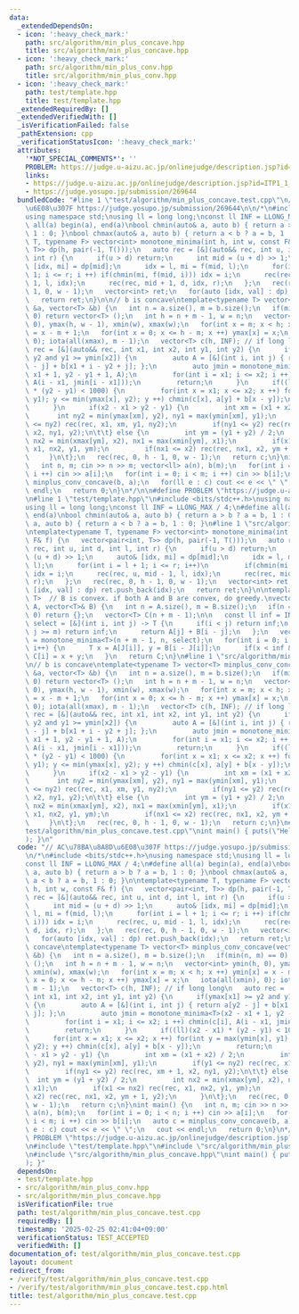 ```yaml
---
data:
  _extendedDependsOn:
  - icon: ':heavy_check_mark:'
    path: src/algorithm/min_plus_concave.hpp
    title: src/algorithm/min_plus_concave.hpp
  - icon: ':heavy_check_mark:'
    path: src/algorithm/min_plus_conv.hpp
    title: src/algorithm/min_plus_conv.hpp
  - icon: ':heavy_check_mark:'
    path: test/template.hpp
    title: test/template.hpp
  _extendedRequiredBy: []
  _extendedVerifiedWith: []
  _isVerificationFailed: false
  _pathExtension: cpp
  _verificationStatusIcon: ':heavy_check_mark:'
  attributes:
    '*NOT_SPECIAL_COMMENTS*': ''
    PROBLEM: https://judge.u-aizu.ac.jp/onlinejudge/description.jsp?id=ITP1_1_A
    links:
    - https://judge.u-aizu.ac.jp/onlinejudge/description.jsp?id=ITP1_1_A
    - https://judge.yosupo.jp/submission/269644
  bundledCode: "#line 1 \"test/algorithm/min_plus_concave.test.cpp\"\n// AC\u78BA\u8A8D\
    \u6E08\u307F https://judge.yosupo.jp/submission/269644\n\n/*\n#include <bits/stdc++.h>\n\
    using namespace std;\nusing ll = long long;\nconst ll INF = LLONG_MAX / 4;\n#define\
    \ all(a) begin(a), end(a)\nbool chmin(auto& a, auto b) { return a > b ? a = b,\
    \ 1 : 0; }\nbool chmax(auto& a, auto b) { return a < b ? a = b, 1 : 0; }\n\ntemplate<typename\
    \ T, typename F> vector<int> monotone_minima(int h, int w, const F& f) {\n   vector<pair<int,\
    \ T>> dp(h, pair(-1, T()));\n   auto rec = [&](auto&& rec, int u, int d, int l,\
    \ int r) {\n      if(u > d) return;\n      int mid = (u + d) >> 1;\n      auto&\
    \ [idx, mi] = dp[mid];\n      idx = l, mi = f(mid, l);\n      for(int i = l +\
    \ 1; i <= r; i ++) if(chmin(mi, f(mid, i))) idx = i;\n      rec(rec, u, mid -\
    \ 1, l, idx);\n      rec(rec, mid + 1, d, idx, r);\n   };\n   rec(rec, 0, h -\
    \ 1, 0, w - 1);\n   vector<int> ret;\n   for(auto [idx, val] : dp) ret.push_back(idx);\n\
    \   return ret;\n}\n\n// b is concave\ntemplate<typename T> vector<T> minplus_conv_concave(vector<T>\
    \ &a, vector<T> &b) {\n   int n = a.size(), m = b.size();\n   if(min(n, m) ==\
    \ 0) return vector<T> ();\n   int h = n + m - 1, w = n;\n   vector<int> ymin(h,\
    \ 0), ymax(h, w - 1), xmin(w), xmax(w);\n   for(int x = m; x < h; x ++) ymin[x]\
    \ = x - m + 1;\n   for(int x = 0; x <= h - m; x ++) ymax[x] = x;\n   iota(all(xmin),\
    \ 0); iota(all(xmax), m - 1);\n   vector<T> c(h, INF); // if long long\n   auto\
    \ rec = [&](auto&& rec, int x1, int x2, int y1, int y2) {\n      if(ymax[x1] >=\
    \ y2 and y1 >= ymin[x2]) {\n         auto A = [&](int i, int j) { return a[y2\
    \ - j] + b[x1 + i - y2 + j]; };\n         auto jmin = monotone_minima<T>(x2 -\
    \ x1 + 1, y2 - y1 + 1, A);\n         for(int i = x1; i <= x2; i ++) chmin(c[i],\
    \ A(i - x1, jmin[i - x1]));\n         return;\n      }\n      if((ll)(x2 - x1)\
    \ * (y2 - y1) < 1000) {\n         for(int x = x1; x <= x2; x ++) for(int y = max(ymin[x],\
    \ y1); y <= min(ymax[x], y2); y ++) chmin(c[x], a[y] + b[x - y]);\n         return;\n\
    \      }\n      if(x2 - x1 > y2 - y1) {\n         int xm = (x1 + x2) / 2;\n  \
    \       int ny2 = min(ymax[xm], y2), ny1 = max(ymin[xm], y1);\n         if(y1\
    \ <= ny2) rec(rec, x1, xm, y1, ny2);\n         if(ny1 <= y2) rec(rec, xm + 1,\
    \ x2, ny1, y2);\n\t\t} else {\n         int ym = (y1 + y2) / 2;\n         int\
    \ nx2 = min(xmax[ym], x2), nx1 = max(xmin[ym], x1);\n         if(x1 <= nx2) rec(rec,\
    \ x1, nx2, y1, ym);\n         if(nx1 <= x2) rec(rec, nx1, x2, ym + 1, y2);\n \
    \     }\n\t};\n   rec(rec, 0, h - 1, 0, w - 1);\n   return c;\n}\nint main() {\n\
    \   int n, m; cin >> n >> m; vector<ll> a(n), b(m);\n   for(int i = 0; i < n;\
    \ i ++) cin >> a[i];\n   for(int i = 0; i < m; i ++) cin >> b[i];\n   auto c =\
    \ minplus_conv_concave(b, a);\n   for(ll e : c) cout << e << \" \";\n   cout <<\
    \ endl;\n   return 0;\n}\n*/\n\n#define PROBLEM \"https://judge.u-aizu.ac.jp/onlinejudge/description.jsp?id=ITP1_1_A\"\
    \n#line 1 \"test/template.hpp\"\n#include <bits/stdc++.h>\nusing namespace std;\n\
    using ll = long long;\nconst ll INF = LLONG_MAX / 4;\n#define all(a) begin(a),\
    \ end(a)\nbool chmin(auto& a, auto b) { return a > b ? a = b, 1 : 0; }\nbool chmax(auto&\
    \ a, auto b) { return a < b ? a = b, 1 : 0; }\n#line 1 \"src/algorithm/min_plus_conv.hpp\"\
    \ntemplate<typename T, typename F> vector<int> monotone_minima(int h, int w, const\
    \ F& f) {\n   vector<pair<int, T>> dp(h, pair(-1, T()));\n   auto rec = [&](auto&&\
    \ rec, int u, int d, int l, int r) {\n      if(u > d) return;\n      int mid =\
    \ (u + d) >> 1;\n      auto& [idx, mi] = dp[mid];\n      idx = l, mi = f(mid,\
    \ l);\n      for(int i = l + 1; i <= r; i++)\n         if(chmin(mi, f(mid, i)))\
    \ idx = i;\n      rec(rec, u, mid - 1, l, idx);\n      rec(rec, mid + 1, d, idx,\
    \ r);\n   };\n   rec(rec, 0, h - 1, 0, w - 1);\n   vector<int> ret;\n   for(auto\
    \ [idx, val] : dp) ret.push_back(idx);\n   return ret;\n}\n\ntemplate<typename\
    \ T>  // B is convex. if both A and B are convex, do greedy.\nvector<T> minplus_conv(vector<T>&\
    \ A, vector<T>& B) {\n   int n = A.size(), m = B.size();\n   if(n == 0 && m ==\
    \ 0) return {};\n   vector<T> C(n + m - 1);\n\n   const ll inf = INF;\n   auto\
    \ select = [&](int i, int j) -> T {\n      if(i < j) return inf;\n      if(i -\
    \ j >= m) return inf;\n      return A[j] + B[i - j];\n   };\n   vector<int> J\
    \ = monotone_minima<T>(n + m - 1, n, select);\n   for(int i = 0; i < n + m - 1;\
    \ i++) {\n      T x = A[J[i]], y = B[i - J[i]];\n      if(x < inf && y < inf)\
    \ C[i] = x + y;\n   }\n   return C;\n}\n#line 1 \"src/algorithm/min_plus_concave.hpp\"\
    \n// b is concave\ntemplate<typename T> vector<T> minplus_conv_concave(vector<T>\
    \ &a, vector<T> &b) {\n   int n = a.size(), m = b.size();\n   if(min(n, m) ==\
    \ 0) return vector<T> ();\n   int h = n + m - 1, w = n;\n   vector<int> ymin(h,\
    \ 0), ymax(h, w - 1), xmin(w), xmax(w);\n   for(int x = m; x < h; x ++) ymin[x]\
    \ = x - m + 1;\n   for(int x = 0; x <= h - m; x ++) ymax[x] = x;\n   iota(all(xmin),\
    \ 0); iota(all(xmax), m - 1);\n   vector<T> c(h, INF); // if long long\n   auto\
    \ rec = [&](auto&& rec, int x1, int x2, int y1, int y2) {\n      if(ymax[x1] >=\
    \ y2 and y1 >= ymin[x2]) {\n         auto A = [&](int i, int j) { return a[y2\
    \ - j] + b[x1 + i - y2 + j]; };\n         auto jmin = monotone_minima<T>(x2 -\
    \ x1 + 1, y2 - y1 + 1, A);\n         for(int i = x1; i <= x2; i ++) chmin(c[i],\
    \ A(i - x1, jmin[i - x1]));\n         return;\n      }\n      if((ll)(x2 - x1)\
    \ * (y2 - y1) < 1000) {\n         for(int x = x1; x <= x2; x ++) for(int y = max(ymin[x],\
    \ y1); y <= min(ymax[x], y2); y ++) chmin(c[x], a[y] + b[x - y]);\n         return;\n\
    \      }\n      if(x2 - x1 > y2 - y1) {\n         int xm = (x1 + x2) / 2;\n  \
    \       int ny2 = min(ymax[xm], y2), ny1 = max(ymin[xm], y1);\n         if(y1\
    \ <= ny2) rec(rec, x1, xm, y1, ny2);\n         if(ny1 <= y2) rec(rec, xm + 1,\
    \ x2, ny1, y2);\n\t\t} else {\n         int ym = (y1 + y2) / 2;\n         int\
    \ nx2 = min(xmax[ym], x2), nx1 = max(xmin[ym], x1);\n         if(x1 <= nx2) rec(rec,\
    \ x1, nx2, y1, ym);\n         if(nx1 <= x2) rec(rec, nx1, x2, ym + 1, y2);\n \
    \     }\n\t};\n   rec(rec, 0, h - 1, 0, w - 1);\n   return c;\n}\n#line 80 \"\
    test/algorithm/min_plus_concave.test.cpp\"\nint main() { puts(\"Hello World\"\
    ); }\n"
  code: "// AC\u78BA\u8A8D\u6E08\u307F https://judge.yosupo.jp/submission/269644\n\
    \n/*\n#include <bits/stdc++.h>\nusing namespace std;\nusing ll = long long;\n\
    const ll INF = LLONG_MAX / 4;\n#define all(a) begin(a), end(a)\nbool chmin(auto&\
    \ a, auto b) { return a > b ? a = b, 1 : 0; }\nbool chmax(auto& a, auto b) { return\
    \ a < b ? a = b, 1 : 0; }\n\ntemplate<typename T, typename F> vector<int> monotone_minima(int\
    \ h, int w, const F& f) {\n   vector<pair<int, T>> dp(h, pair(-1, T()));\n   auto\
    \ rec = [&](auto&& rec, int u, int d, int l, int r) {\n      if(u > d) return;\n\
    \      int mid = (u + d) >> 1;\n      auto& [idx, mi] = dp[mid];\n      idx =\
    \ l, mi = f(mid, l);\n      for(int i = l + 1; i <= r; i ++) if(chmin(mi, f(mid,\
    \ i))) idx = i;\n      rec(rec, u, mid - 1, l, idx);\n      rec(rec, mid + 1,\
    \ d, idx, r);\n   };\n   rec(rec, 0, h - 1, 0, w - 1);\n   vector<int> ret;\n\
    \   for(auto [idx, val] : dp) ret.push_back(idx);\n   return ret;\n}\n\n// b is\
    \ concave\ntemplate<typename T> vector<T> minplus_conv_concave(vector<T> &a, vector<T>\
    \ &b) {\n   int n = a.size(), m = b.size();\n   if(min(n, m) == 0) return vector<T>\
    \ ();\n   int h = n + m - 1, w = n;\n   vector<int> ymin(h, 0), ymax(h, w - 1),\
    \ xmin(w), xmax(w);\n   for(int x = m; x < h; x ++) ymin[x] = x - m + 1;\n   for(int\
    \ x = 0; x <= h - m; x ++) ymax[x] = x;\n   iota(all(xmin), 0); iota(all(xmax),\
    \ m - 1);\n   vector<T> c(h, INF); // if long long\n   auto rec = [&](auto&& rec,\
    \ int x1, int x2, int y1, int y2) {\n      if(ymax[x1] >= y2 and y1 >= ymin[x2])\
    \ {\n         auto A = [&](int i, int j) { return a[y2 - j] + b[x1 + i - y2 +\
    \ j]; };\n         auto jmin = monotone_minima<T>(x2 - x1 + 1, y2 - y1 + 1, A);\n\
    \         for(int i = x1; i <= x2; i ++) chmin(c[i], A(i - x1, jmin[i - x1]));\n\
    \         return;\n      }\n      if((ll)(x2 - x1) * (y2 - y1) < 1000) {\n   \
    \      for(int x = x1; x <= x2; x ++) for(int y = max(ymin[x], y1); y <= min(ymax[x],\
    \ y2); y ++) chmin(c[x], a[y] + b[x - y]);\n         return;\n      }\n      if(x2\
    \ - x1 > y2 - y1) {\n         int xm = (x1 + x2) / 2;\n         int ny2 = min(ymax[xm],\
    \ y2), ny1 = max(ymin[xm], y1);\n         if(y1 <= ny2) rec(rec, x1, xm, y1, ny2);\n\
    \         if(ny1 <= y2) rec(rec, xm + 1, x2, ny1, y2);\n\t\t} else {\n       \
    \  int ym = (y1 + y2) / 2;\n         int nx2 = min(xmax[ym], x2), nx1 = max(xmin[ym],\
    \ x1);\n         if(x1 <= nx2) rec(rec, x1, nx2, y1, ym);\n         if(nx1 <=\
    \ x2) rec(rec, nx1, x2, ym + 1, y2);\n      }\n\t};\n   rec(rec, 0, h - 1, 0,\
    \ w - 1);\n   return c;\n}\nint main() {\n   int n, m; cin >> n >> m; vector<ll>\
    \ a(n), b(m);\n   for(int i = 0; i < n; i ++) cin >> a[i];\n   for(int i = 0;\
    \ i < m; i ++) cin >> b[i];\n   auto c = minplus_conv_concave(b, a);\n   for(ll\
    \ e : c) cout << e << \" \";\n   cout << endl;\n   return 0;\n}\n*/\n\n#define\
    \ PROBLEM \"https://judge.u-aizu.ac.jp/onlinejudge/description.jsp?id=ITP1_1_A\"\
    \n#include \"test/template.hpp\"\n#include \"src/algorithm/min_plus_conv.hpp\"\
    \n#include \"src/algorithm/min_plus_concave.hpp\"\nint main() { puts(\"Hello World\"\
    ); }"
  dependsOn:
  - test/template.hpp
  - src/algorithm/min_plus_conv.hpp
  - src/algorithm/min_plus_concave.hpp
  isVerificationFile: true
  path: test/algorithm/min_plus_concave.test.cpp
  requiredBy: []
  timestamp: '2025-02-25 02:41:04+09:00'
  verificationStatus: TEST_ACCEPTED
  verifiedWith: []
documentation_of: test/algorithm/min_plus_concave.test.cpp
layout: document
redirect_from:
- /verify/test/algorithm/min_plus_concave.test.cpp
- /verify/test/algorithm/min_plus_concave.test.cpp.html
title: test/algorithm/min_plus_concave.test.cpp
---
```

